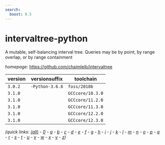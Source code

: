 ```yaml
---
search:
  boost: 0.5
---
```

# intervaltree-python

A mutable, self-balancing interval tree. Queries may be by point, by range overlap,  or by range containment

*homepage*: <https://github.com/chaimleib/intervaltree>

version | versionsuffix | toolchain
--------|---------------|----------
``3.0.2`` | ``-Python-3.6.6`` | ``foss/2018b``
``3.1.0`` |  | ``GCCcore/10.3.0``
``3.1.0`` |  | ``GCCcore/11.2.0``
``3.1.0`` |  | ``GCCcore/11.3.0``
``3.1.0`` |  | ``GCCcore/12.2.0``
``3.1.0`` |  | ``GCCcore/12.3.0``


*(quick links: [(all)](../index.md) - [0](../0/index.md) - [a](../a/index.md) - [b](../b/index.md) - [c](../c/index.md) - [d](../d/index.md) - [e](../e/index.md) - [f](../f/index.md) - [g](../g/index.md) - [h](../h/index.md) - [i](../i/index.md) - [j](../j/index.md) - [k](../k/index.md) - [l](../l/index.md) - [m](../m/index.md) - [n](../n/index.md) - [o](../o/index.md) - [p](../p/index.md) - [q](../q/index.md) - [r](../r/index.md) - [s](../s/index.md) - [t](../t/index.md) - [u](../u/index.md) - [v](../v/index.md) - [w](../w/index.md) - [x](../x/index.md) - [y](../y/index.md) - [z](../z/index.md))*

